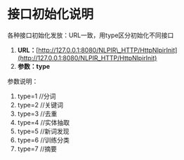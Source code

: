# 接口初始化说明

各种接口初始化发放：URL一致，用type区分初始化不同接口

1. **URL：**[http://127.0.0.1:8080/NLPIR\_HTTP/HttpNlpirInit](http://127.0.0.1:8080/NLPIR_HTTP/HttpNlpirInit)
2. **参数：type**

参数说明：

1. type=1     //分词
2. type=2     //关键词
3. type=3     //去重
4. type=4     //实体抽取
5. type=5     //新词发现
6. type=6     //训练分类
7. type=7     //摘要



